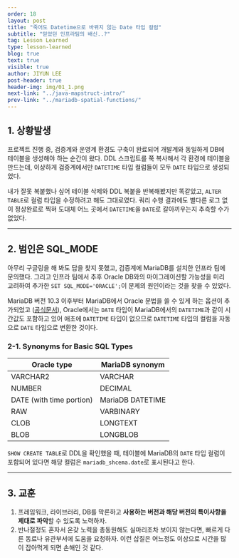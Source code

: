 ```yaml
---
order: 18
layout: post
title: "죽어도 Datetime으로 바뀌지 않는 Date 타입 컬럼"
subtitle: "믿었던 인프라팀의 배신..?"
tag: Lesson Learned
type: lesson-learned
blog: true
text: true
visible: true
author: JIYUN LEE
post-header: true
header-img: img/01_1.png
next-link: "../java-mapstruct-intro/"
prev-link: "../mariadb-spatial-functions/"
---
```


## 1. 상황발생

프로젝트 진행 중, 검증계와 운영계 환경도 구축이 완료되어 개발계와 동일하게 DB에 테이블을 생성해야 하는 순간이 왔다. DDL 스크립트를 쭉 복사해서 각 환경에 테이블을 만드는데, 이상하게 검증계에서만 `DATETIME` 타입 컬럼들이 모두 `DATE` 타입으로 생성되었다.

내가 잘못 복붙했나 싶어 테이블 삭제와 DDL 복붙을 반복해봤지만 똑같았고, `ALTER TABLE`로 컬럼 타입을 수정하려고 해도 그대로였다. 쿼리 수행 결과에도 별다른 로그 없이 정상완료로 찍혀 도대체 어느 곳에서 `DATETIME`을 `DATE`로 갈아끼우는지 추측할 수가 없었다.

---

## 2. 범인은 SQL_MODE

아무리 구글링을 해 봐도 답을 찾지 못했고, 검증계에 MariaDB를 설치한 인프라 팀에 문의했다. 그리고 인프라 팀에서 추후 Oracle DB와의 마이그레이션할 가능성을 미리 고려하여 추가한 `SET SQL_MODE='ORACLE';`이 문제의 원인이라는 것을 찾을 수 있었다.

MariaDB 버전 10.3 이후부터 MariaDB에서 Oracle 문법을 쓸 수 있게 하는 옵션이 추가되었고 ([공식문서](https://mariadb.com/kb/en/sql_modeoracle/)), Oracle에서는 `DATE` 타입이 MariaDB에서의 `DATETIME`과 같이 시간값도 포함하고 있어 애초에 `DATETIME` 타입이 없으므로 `DATETIME` 타입의 컬럼을 자동으로 `DATE` 타입으로 변환한 것이다.

### 2-1. Synonyms for Basic SQL Types

<table class="uk-table-small uk-table style-2 uk-table-striped uk-text-center">
    <thead>
        <tr>
            <th style="text-align: center;">Oracle type</th>
            <th style="text-align: center;">MariaDB synonym</th>
        </tr>
    </thead>
    <tbody>
        <tr>
            <td>VARCHAR2</td>
            <td>VARCHAR</td>
        </tr>
        <tr>
            <td>NUMBER</td>
            <td>DECIMAL</td>
        </tr>
        <tr>
            <td>DATE (with time portion)</td>
            <td>MariaDB DATETIME</td>
        </tr>
        <tr>
            <td>RAW</td>
            <td>VARBINARY</td>
        </tr>
        <tr>
            <td>CLOB</td>
            <td>LONGTEXT</td>
        </tr>
        <tr>
            <td>BLOB</td>
            <td>LONGBLOB</td>
        </tr>
    </tbody>
</table>

`SHOW CREATE TABLE`로 DDL을 확인했을 때, 테이블에 MariaDB의 `DATE` 타입 컬럼이 포함되어 있다면 해당 컬럼은 `mariadb_shcema.date`로 표시된다고 한다.

---

## 3. 교훈

1. 프레임워크, 라이브러리, DB를 막론하고 **사용하는 버전과 해당 버전의 특이사항을 제대로 파악**할 수 있도록 노력하자.
2. 반나절정도 혼자서 온갖 노력을 총동원해도 실마리조차 보이지 않는다면, 빠르게 다른 동료나 유관부서에 도움을 요청하자. 이런 삽질은 어느정도 이상으로 시간을 많이 잡아먹게 되면 손해인 것 같다.